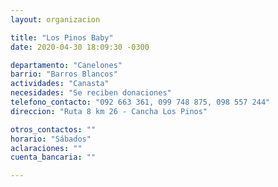 ```yaml
---
layout: organizacion

title: "Los Pinos Baby"
date: 2020-04-30 18:09:30 -0300

departamento: "Canelones"
barrio: "Barros Blancos"
actividades: "Canasta"
necesidades: "Se reciben donaciones"
telefono_contacto: "092 663 361, 099 748 875, 098 557 244"
direccion: "Ruta 8 km 26 - Cancha Los Pinos"

otros_contactos: ""
horario: "Sábados"
aclaraciones: ""
cuenta_bancaria: ""

---
```


